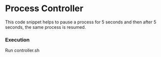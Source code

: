 # Process Controller

This code snippet helps to pause a process for 5 seconds and then after 5 seconds, the same process is resumed.

### Execution

Run controller.sh 
